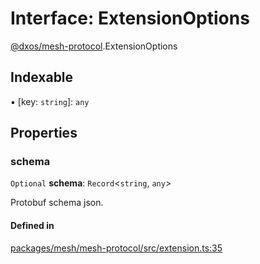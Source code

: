 # Interface: ExtensionOptions

[@dxos/mesh-protocol](../modules/dxos_mesh_protocol.md).ExtensionOptions

## Indexable

▪ [key: `string`]: `any`

## Properties

### schema

 `Optional` **schema**: `Record`<`string`, `any`\>

Protobuf schema json.

#### Defined in

[packages/mesh/mesh-protocol/src/extension.ts:35](https://github.com/dxos/dxos/blob/db8188dae/packages/mesh/mesh-protocol/src/extension.ts#L35)
